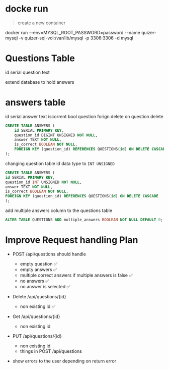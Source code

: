 # docke run

> create a new container

docker run --env=MYSQL_ROOT_PASSWORD=password --name quizer-mysql -v quizer-sql-vol:/var/lib/mysql -p 3306:3306 -d mysql

# Questions Table

id serial
question text

extend database to hold answers

# answers table

id serial
answer text
iscorrent bool
question forign delete on question delete

```sql
CREATE TABLE ANSWERS (
    id SERIAL PRIMARY KEY,
    question_id BIGINT UNSIGNED NOT NULL,
    answer TEXT NOT NULL,
    is_correct BOOLEAN NOT NULL,
    FOREIGN KEY (question_id) REFERENCES QUESTIONS(id) ON DELETE CASCADE
);
```

changing question table id data type to `INT UNSIGNED`

```sql
CREATE TABLE ANSWERS (
id SERIAL PRIMARY KEY,
question_id INT UNSIGNED NOT NULL,
answer TEXT NOT NULL,
is_correct BOOLEAN NOT NULL,
FOREIGN KEY (question_id) REFERENCES QUESTIONS(id) ON DELETE CASCADE
);
```

add multiple answers column to the questions table

```sql
ALTER TABLE QUESTIONS ADD multiple_answers BOOLEAN NOT NULL DEFAULT 0;
```

# Improve Request handling Plan

- POST /api/questions should handle

  - empty question ✅
  - empty answers ✅
  - multiple correct answers if multiple answers is false ✅
  - no answers ✅
  - no answer is selected ✅

- Delete /api/questions/{id}

  - non existing id ✅

- Get /api/questions/{id}

  - non existing id

- PUT /api/questions/{id}

  - non existing id
  - things in POST /api/questions

- show errors to the user depending on return error
